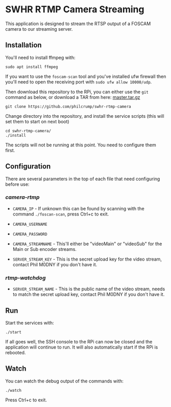 # SWHR RTMP Camera Streaming

This application is designed to stream the RTSP output of a FOSCAM camera to our streaming server.

## Installation

You'll need to install ffmpeg with:

`sudo apt install ffmpeg`

If you want to use the `foscam-scan` tool and you've installed ufw firewall then you'll need to open the receiving port with `sudo ufw allow 10000/udp`.

Then download this repository to the RPi, you can either use the `git` command as below, or download a TAR from here: [master.tar.gz](https://github.com/philcrump/swhr-rtmp-camera/archive/master.tar.gz)

`git clone https://github.com/philcrump/swhr-rtmp-camera`

Change directory into the repository, and install the service scripts (this will set them to start on next boot)

```
cd swhr-rtmp-camera/
./install
```

The scripts will not be running at this point. You need to configure them first.

## Configuration

There are several parameters in the top of each file that need configuring before use:

### _camera-rtmp_

 * `CAMERA_IP` - If unknown this can be found by scanning with the command `./foscan-scan`, press Ctrl+c to exit.
 * `CAMERA_USERNAME`
 * `CAMERA_PASSWORD`
 * `CAMERA_STREAMNAME` - This'll either be "videoMain" or "videoSub" for the Main or Sub encoder streams.

 * `SERVER_STREAM_KEY` - This is the secret upload key for the video stream, contact Phil M0DNY if you don't have it.

### _rtmp-watchdog_

 * `SERVER_STREAM_NAME` - This is the public name of the video stream, needs to match the secret upload key, contact Phil M0DNY if you don't have it.

## Run

Start the services with:

`./start`

If all goes well, the SSH console to the RPi can now be closed and the application will continue to run. It will also automatically start if the RPi is rebooted.

## Watch

You can watch the debug output of the commands with:

`./watch`

Press Ctrl+c to exit.
